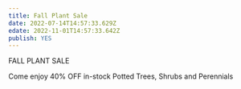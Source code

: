 ```yaml
---
title: Fall Plant Sale
date: 2022-07-14T14:57:33.629Z
edate: 2022-11-01T14:57:33.642Z
publish: YES
---
```

FALL PLANT SALE

Come enjoy 40% OFF in-stock Potted Trees, Shrubs and Perennials